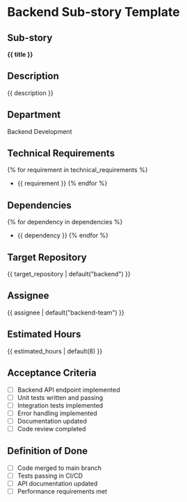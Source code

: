 # Backend Sub-story Template

## Sub-story
**{{ title }}**

## Description
{{ description }}

## Department
Backend Development

## Technical Requirements
{% for requirement in technical_requirements %}
- {{ requirement }}
{% endfor %}

## Dependencies
{% for dependency in dependencies %}
- {{ dependency }}
{% endfor %}

## Target Repository
{{ target_repository | default("backend") }}

## Assignee
{{ assignee | default("backend-team") }}

## Estimated Hours
{{ estimated_hours | default(8) }}

## Acceptance Criteria
- [ ] Backend API endpoint implemented
- [ ] Unit tests written and passing
- [ ] Integration tests implemented
- [ ] Error handling implemented
- [ ] Documentation updated
- [ ] Code review completed

## Definition of Done
- [ ] Code merged to main branch
- [ ] Tests passing in CI/CD
- [ ] API documentation updated
- [ ] Performance requirements met